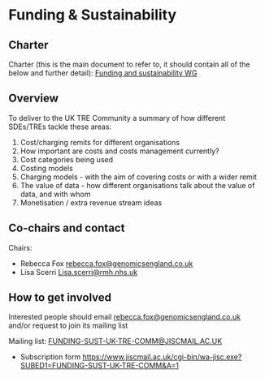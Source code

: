 # Funding & Sustainability

## Charter

Charter (this is the main document to refer to, it should contain all of the below and further detail): [Funding and sustainability WG](https://docs.google.com/document/d/1RMEbzt4SIeXqiYjHI-OVuDsPRJCEGThNdsnmKVmCxWE/edit?usp=sharing)

## Overview

To deliver to the UK TRE Community a summary of how different SDEs/TREs tackle these areas:

1. Cost/charging remits for different organisations
2. How important are costs and costs management currently?
3. Cost categories being used
4. Costing models
5. Charging models - with the aim of covering costs or with a wider remit
6. The value of data - how different organisations talk about the value of data, and with whom
7. Monetisation / extra revenue stream ideas

## Co-chairs and contact


Chairs: 
- Rebecca Fox rebecca.fox@genomicsengland.co.uk
- Lisa Scerri Lisa.scerri@rmh.nhs.uk

## How to get involved

Interested people should email rebecca.fox@genomicsengland.co.uk and/or request to join its mailing list

Mailing list: FUNDING-SUST-UK-TRE-COMM@JISCMAIL.AC.UK

- Subscription form https://www.jiscmail.ac.uk/cgi-bin/wa-jisc.exe?SUBED1=FUNDING-SUST-UK-TRE-COMM&A=1

